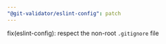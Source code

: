 ```yaml
---
"@git-validator/eslint-config": patch
---
```


fix(eslint-config): respect the non-root `.gitignore` file
